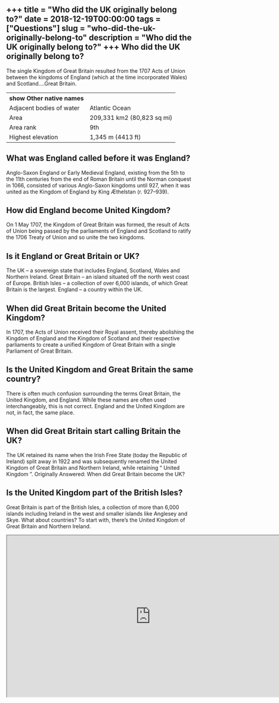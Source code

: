 +++
title = "Who did the UK originally belong to?"
date = 2018-12-19T00:00:00
tags = ["Questions"]
slug = "who-did-the-uk-originally-belong-to"
description = "Who did the UK originally belong to?"
+++
Who did the UK originally belong to?
------------------------------------

The single Kingdom of Great Britain resulted from the 1707 Acts of Union between the kingdoms of England (which at the time incorporated Wales) and Scotland….Great Britain.

<table><tr><th>show Other native names</th></tr><tr><td>Adjacent bodies of water</td><td>Atlantic Ocean</td></tr><tr><td>Area</td><td>209,331 km2 (80,823 sq mi)</td></tr><tr><td>Area rank</td><td>9th</td></tr><tr><td>Highest elevation</td><td>1,345 m (4413 ft)</td></tr></table>

What was England called before it was England?
----------------------------------------------

Anglo-Saxon England or Early Medieval England, existing from the 5th to the 11th centuries from the end of Roman Britain until the Norman conquest in 1066, consisted of various Anglo-Saxon kingdoms until 927, when it was united as the Kingdom of England by King Æthelstan (r. 927–939).

How did England become United Kingdom?
--------------------------------------

On 1 May 1707, the Kingdom of Great Britain was formed, the result of Acts of Union being passed by the parliaments of England and Scotland to ratify the 1706 Treaty of Union and so unite the two kingdoms.

Is it England or Great Britain or UK?
-------------------------------------

The UK – a sovereign state that includes England, Scotland, Wales and Northern Ireland. Great Britain – an island situated off the north west coast of Europe. British Isles – a collection of over 6,000 islands, of which Great Britain is the largest. England – a country within the UK.

When did Great Britain become the United Kingdom?
-------------------------------------------------

In 1707, the Acts of Union received their Royal assent, thereby abolishing the Kingdom of England and the Kingdom of Scotland and their respective parliaments to create a unified Kingdom of Great Britain with a single Parliament of Great Britain.

Is the United Kingdom and Great Britain the same country?
---------------------------------------------------------

There is often much confusion surrounding the terms Great Britain, the United Kingdom, and England. While these names are often used interchangeably, this is not correct. England and the United Kingdom are not, in fact, the same place.

When did Great Britain start calling Britain the UK?
----------------------------------------------------

The UK retained its name when the Irish Free State (today the Republic of Ireland) split away in 1922 and was subsequently renamed the United Kingdom of Great Britain and Northern Ireland, while retaining “ United Kingdom ”. Originally Answered: When did Great Britain become the UK?

Is the United Kingdom part of the British Isles?
------------------------------------------------

Great Britain is part of the British Isles, a collection of more than 6,000 islands including Ireland in the west and smaller islands like Anglesey and Skye. What about countries? To start with, there’s the United Kingdom of Great Britain and Northern Ireland.

<iframe allow="accelerometer; autoplay; clipboard-write; encrypted-media; gyroscope; picture-in-picture" allowfullscreen="" class="__youtube_prefs__  epyt-is-override  no-lazyload" data-no-lazy="1" data-origheight="433" data-origwidth="770" data-skipgform_ajax_framebjll="" height="433" id="_ytid_23808" loading="lazy" src="https://www.youtube.com/embed/Eizhmb_tNSk?enablejsapi=1&autoplay=0&cc_load_policy=0&cc_lang_pref=&iv_load_policy=1&loop=0&modestbranding=0&rel=1&fs=1&playsinline=0&autohide=2&theme=dark&color=red&controls=1&" title="YouTube player" width="770"></iframe>